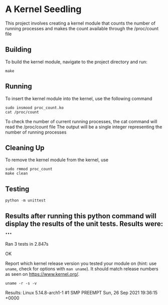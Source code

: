 # A Kernel Seedling
This project involves creating a kernel module that counts the number of running processes and makes the count available through the /proc/count file

## Building
To build the kernel module, navigate to the project directory and run:
```shell
make
```

## Running
To insert the kernel module into the kernel, use the following command
```shell
sudo insmood proc_count.ko
cat /proc/count
```
To check the number of current running processes, the cat command will read the /proc/count file
The output will be a single integer representing the number of running processes

## Cleaning Up
To remove the kernel module from the kernel, use
```shell
sudo rmmod proc_count
make clean
```

## Testing
```python
python -m unittest
```
Results after running this python command will display the results of the unit tests. Results were:
...
----------------------------------------------------------------------
Ran 3 tests in 2.847s

OK

Report which kernel release version you tested your module on
(hint: use `uname`, check for options with `man uname`).
It should match release numbers as seen on https://www.kernel.org/.

```shell
uname -r -s -v
```
Results: Linux 5.14.8-arch1-1 #1 SMP PREEMPT Sun, 26 Sep 2021 19:36:15 +0000